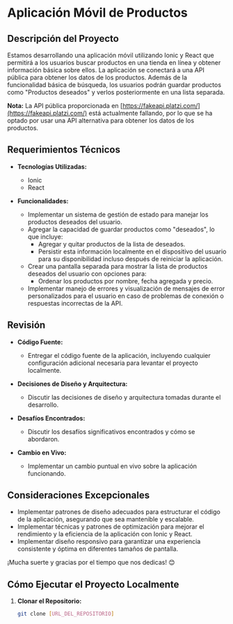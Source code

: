 # Aplicación Móvil de Productos

## Descripción del Proyecto

Estamos desarrollando una aplicación móvil utilizando Ionic y React que permitirá a los usuarios buscar productos en una tienda en línea y obtener información básica sobre ellos. La aplicación se conectará a una API pública para obtener los datos de los productos. Además de la funcionalidad básica de búsqueda, los usuarios podrán guardar productos como "Productos deseados" y verlos posteriormente en una lista separada.

**Nota:** La API pública proporcionada en [https://fakeapi.platzi.com/](https://fakeapi.platzi.com/) está actualmente fallando, por lo que se ha optado por usar una API alternativa para obtener los datos de los productos.

## Requerimientos Técnicos

- **Tecnologías Utilizadas:**
  - Ionic
  - React

- **Funcionalidades:**
  - Implementar un sistema de gestión de estado para manejar los productos deseados del usuario.
  - Agregar la capacidad de guardar productos como "deseados", lo que incluye:
    - Agregar y quitar productos de la lista de deseados.
    - Persistir esta información localmente en el dispositivo del usuario para su disponibilidad incluso después de reiniciar la aplicación.
  - Crear una pantalla separada para mostrar la lista de productos deseados del usuario con opciones para:
    - Ordenar los productos por nombre, fecha agregada y precio.
  - Implementar manejo de errores y visualización de mensajes de error personalizados para el usuario en caso de problemas de conexión o respuestas incorrectas de la API.

## Revisión

- **Código Fuente:**
  - Entregar el código fuente de la aplicación, incluyendo cualquier configuración adicional necesaria para levantar el proyecto localmente.

- **Decisiones de Diseño y Arquitectura:**
  - Discutir las decisiones de diseño y arquitectura tomadas durante el desarrollo.

- **Desafíos Encontrados:**
  - Discutir los desafíos significativos encontrados y cómo se abordaron.

- **Cambio en Vivo:**
  - Implementar un cambio puntual en vivo sobre la aplicación funcionando.

## Consideraciones Excepcionales

- Implementar patrones de diseño adecuados para estructurar el código de la aplicación, asegurando que sea mantenible y escalable.
- Implementar técnicas y patrones de optimización para mejorar el rendimiento y la eficiencia de la aplicación con Ionic y React.
- Implementar diseño responsivo para garantizar una experiencia consistente y óptima en diferentes tamaños de pantalla.

¡Mucha suerte y gracias por el tiempo que nos dedicas! 😊

## Cómo Ejecutar el Proyecto Localmente

1. **Clonar el Repositorio:**
   ```bash
   git clone [URL_DEL_REPOSITORIO]
